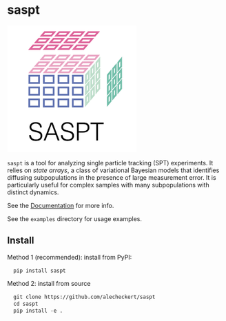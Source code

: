 # saspt

<img src="https://github.com/alecheckert/saspt/blob/main/doc/_static/logo.png" alt="alt text" width="300">

`saspt` is a tool for analyzing single particle tracking (SPT) experiments. It relies on *state arrays*, a class of variational Bayesian models that identifies
diffusing subpopulations in the presence of large measurement error.
It is particularly useful for complex samples with many subpopulations with distinct
dynamics.

See the [Documentation](https://saspt.readthedocs.io/en/latest/) for more info. 

See the `examples` directory for usage examples.

## Install

Method 1 (recommended): install from PyPI:
```
  pip install saspt
```

Method 2: install from source

```
  git clone https://github.com/alecheckert/saspt
  cd saspt
  pip install -e .
```
